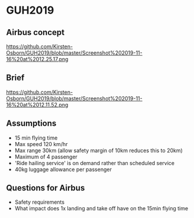 # GUH2019
## Airbus concept
https://github.com/Kirsten-Osborn/GUH2019/blob/master/Screenshot%202019-11-16%20at%2012.25.17.png

## Brief
https://github.com/Kirsten-Osborn/GUH2019/blob/master/Screenshot%202019-11-16%20at%2012.11.52.png

## Assumptions
- 15 min flying time
- Max speed 120 km/hr
- Max range 30km (allow safety margin of 10km reduces this to 20km)
- Maximum of 4 passenger
- 'Ride hailing service' is on demand rather than scheduled service
- 40kg luggage allowance per passenger

## Questions for Airbus
- Safety requirements
- What impact does 1x landing and take off have on the 15min flying time
